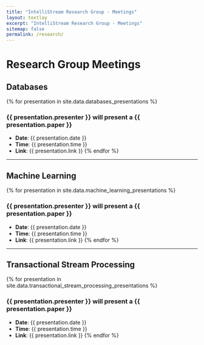 ```yaml
---
title: "IntelliStream Research Group - Meetings"
layout: textlay
excerpt: "IntelliStream Research Group - Meetings"
sitemap: false
permalink: /research/
---
```


# Research Group Meetings

## Databases

{% for presentation in site.data.databases_presentations %}
### {{ presentation.presenter }} will present a {{ presentation.paper }}
- **Date**: {{ presentation.date }}
- **Time**: {{ presentation.time }}
- **Link**: {{ presentation.link }}
{% endfor %}

---

## Machine Learning

{% for presentation in site.data.machine_learning_presentations %}
### {{ presentation.presenter }} will present a {{ presentation.paper }}
- **Date**: {{ presentation.date }}
- **Time**: {{ presentation.time }}
- **Link**: {{ presentation.link }}
{% endfor %}

---

## Transactional Stream Processing

{% for presentation in site.data.transactional_stream_processing_presentations %}
### {{ presentation.presenter }} will present a {{ presentation.paper }}
- **Date**: {{ presentation.date }}
- **Time**: {{ presentation.time }}
- **Link**: {{ presentation.link }}
{% endfor %}






